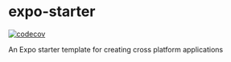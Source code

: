 # expo-starter

[![codecov](https://codecov.io/gh/samwyness/expo-starter/graph/badge.svg?token=5MGM5STIRH)](https://codecov.io/gh/samwyness/expo-starter)

An Expo starter template for creating cross platform applications
